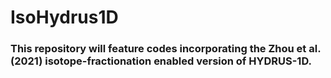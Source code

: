 # IsoHydrus1D

### This repository will feature codes incorporating the Zhou et al. (2021) isotope-fractionation enabled version of HYDRUS-1D.
